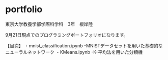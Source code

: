 # portfolio
東京大学教養学部学際科学科　3年　根岸陸

9月21日現点でのプログラミングポートフォリオになります。

【目次】
・mnist_classification.ipynb
  -MNISTデータセットを用いた基礎的なニューラルネットワーク
・KMeans.ipynb
  -K-平均法を用いた分類機
